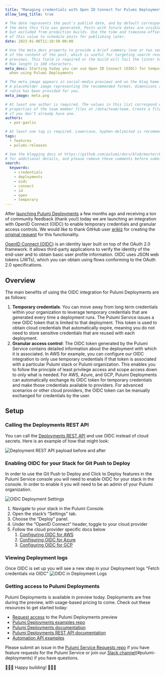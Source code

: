 ```yaml
---
title: "Managing credentials with Open ID Connect for Pulumi Deployments"
allow_long_title: true

# The date represents the post's publish date, and by default corresponds with
# the date this file was generated. Posts with future dates are visible in development,
# but excluded from production builds. Use the time and timezone-offset portions of
# of this value to schedule posts for publishing later.
date: 2023-01-06T11:10:50-08:00

# Use the meta_desc property to provide a brief summary (one or two sentences)
# of the content of the post, which is useful for targeting search results or social-media
# previews. This field is required or the build will fail the linter test.
# Max length is 160 characters.
meta_desc: Starting today you can use Open ID Connect (OIDC) for temporary cloud credentials
  when using Pulumi Deployments

# The meta_image appears in social-media previews and on the blog home page.
# A placeholder image representing the recommended format, dimensions and aspect
# ratio has been provided for you.
meta_image: meta.png

# At least one author is required. The values in this list correspond with the `id`
# properties of the team member files at /data/team/team. Create a file for yourself
# if you don't already have one.
authors:
  - pat-gavlin

# At least one tag is required. Lowercase, hyphen-delimited is recommended.
tags:
  - features
  - pulumi-releases

# See the blogging docs at https://github.com/pulumi/docs/blob/master/BLOGGING.md.
# for additional details, and please remove these comments before submitting for review.
search:
  keywords:
    - credentials
    - deployments
    - oidc
    - connect
    - id
    - open
    - temporary
---
```


After [launching Pulumi Deployments](/blog/pulumi-deployments) a few months ago and receiving a ton of community feedback (thank you!) today we are launching an integration with OpenID Connect (OIDC) to enable temporary credentials and granular access controls. We would like to thank GitHub user [eriklz](https://github.com/eriklz) for creating the [original request](https://github.com/pulumi/pulumi-cloud-requests/issues/144) for this functionality.

<!--more-->

[OpenID Connect (OIDC)](https://openid.net/connect) is an identity layer built on top of the OAuth 2.0 framework. It allows third-party applications to verify the identity of the end-user and to obtain basic user profile information. OIDC uses JSON web tokens (JWTs), which you can obtain using flows conforming to the OAuth 2.0 specifications.

## Overview

The main benefits of using the OIDC integration for Pulumi Deployments are as follows:

1. **Temporary credentials**: You can move away from long term credentials within your organization to leverage temporary credentials that are generated every time a deployment runs. The Pulumi Service issues a new OIDC token that is limited to that deployment. This token is used to obtain cloud credentials that automatically expire, meaning you do not need to store sensitive credentials that are reused with each deployment.
2. **Granular access control**: The OIDC token generated by the Pulumi Service contains detailed information about the deployment with which it is associated. In AWS for example, you can configure our OIDC integration to only use temporary credentials if that token is associated with a particular Pulumi stack or Pulumi organization. This enables you to follow the principle of least privilege access and scope access down to only what is needed.
For AWS, Azure, and GCP, Pulumi Deployments can automatically exchange its OIDC token for temporary credentials and make those credentials available to providers. For advanced scenarios or other cloud providers, the OIDC token can be manually exchanged for credentials by the user.
## Setup

### Calling the Deployments REST API

You can call the [Deployments REST API](/docs/reference/deployments-rest-api) and use OIDC instead of cloud secrets. Here is an example of how that might look:

![Deployment REST API payload before and after](deployment-api-payload.png)

### Enabling OIDC for your Stack for Git Push to Deploy

In order to use the Git Push to Deploy and Click to Deploy features in the Pulumi Service console you will need to enable OIDC for your stack in the console. In order to enable it you will need to be an admin of your Pulumi organization.

![OIDC Deployment Settings](oidc-settings.png)

1. Navigate to your stack in the Pulumi Console.
2. Open the stack’s “Settings” tab.
3. Choose the “Deploy” panel.
4. Under the “OpenID Connect” header, toggle to your cloud provider
5. Follow the cloud provider specific docs below
   1. [Configuring OIDC for AWS](/docs/guides/oidc/provider/aws/)
   2. [Configuring OIDC for Azure](/docs/guides/oidc/provider/azure/)
   3. [Configuring OIDC for GCP](/docs/guides/oidc/provider/gcp/)

### Viewing Deployment logs

Once OIDC is set up you will see a new step in your Deployment logs "Fetch credentials via OIDC"
![OIDC in Deployment Logs](oidc-deployment.jpg)

### Getting access to Pulumi Deployments

Pulumi Deployments is available in preview today. Deployments are free during the preview, with usage-based pricing to come. Check out these resources to get started today:

- [Request access](/product/pulumi-deployments) to the Pulumi Deployments preview
- [Pulumi Deployments examples repo](https://github.com/pulumi/deploy-demos)
- [Pulumi Deployments documentation](/docs/pulumi-cloud/deployments/)
- [Pulumi Deployments REST API documentation](/docs/pulumi-cloud/deployments/api/)
- [Automation API examples](https://github.com/pulumi/automation-api-examples)

Please submit an issue in the [Pulumi Service Requests repo](https://github.com/pulumi/pulumi-cloud-requests) if you have feature requests for the Pulumi Service or join our [Slack channel](https://pulumi-community.slack.com)(#pulumi-deployments) if you have questions.

🚀🚀🚀 Happy building! 🚀🚀🚀
